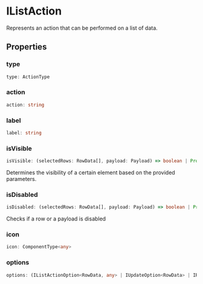 # IListAction

Represents an action that can be performed on a list of data.

## Properties

### type

```ts
type: ActionType
```

### action

```ts
action: string
```

### label

```ts
label: string
```

### isVisible

```ts
isVisible: (selectedRows: RowData[], payload: Payload) => boolean | Promise<boolean>
```

Determines the visibility of a certain element based on the provided parameters.

### isDisabled

```ts
isDisabled: (selectedRows: RowData[], payload: Payload) => boolean | Promise<boolean>
```

Checks if a row or a payload is disabled

### icon

```ts
icon: ComponentType<any>
```

### options

```ts
options: (IListActionOption<RowData, any> | IUpdateOption<RowData> | IResortOption<RowData> | IDropFiltersOption<RowData> | IAddFiltersOption<...>)[]
```
